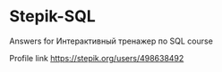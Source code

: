 # Stepik-SQL
Answers for Интерактивный тренажер по SQL course

Profile link https://stepik.org/users/498638492

